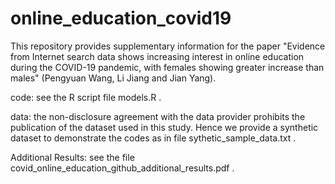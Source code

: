 # online_education_covid19

This repository provides supplementary information for the paper "Evidence from Internet search data shows increasing interest in online education during the COVID-19 pandemic, with females showing greater increase than males" (Pengyuan Wang, Li Jiang and Jian Yang).

code: see the R script file models.R .

data: the non-disclosure agreement with the data provider prohibits the publication of the dataset used in this study. Hence we provide a synthetic dataset to demonstrate the codes as in file sythetic_sample_data.txt .

Additional Results: see the file covid_online_education_github_additional_results.pdf .
